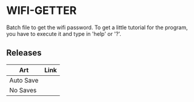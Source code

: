# WIFI-GETTER
Batch file to get the wifi password. To get a little tutorial for the program, you have to execute it and type in 'help' or '?'.

## Releases

Art | Link
----|------
Auto Save |
No Saves  |

